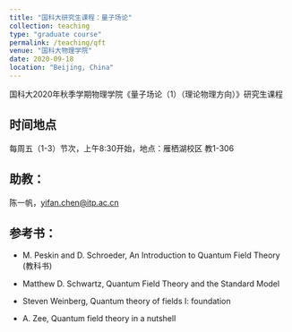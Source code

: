 ```yaml
---
title: "国科大研究生课程：量子场论"
collection: teaching
type: "graduate course"
permalink: /teaching/qft
venue: "国科大物理学院"
date: 2020-09-18
location: "Beijing, China"
---
```


国科大2020年秋季学期物理学院《量子场论（1）（理论物理方向）》研究生课程

## 时间地点

每周五（1-3）节次，上午8:30开始，地点：雁栖湖校区 教1-306

## 助教：

陈一帆，yifan.chen@itp.ac.cn

## 参考书：

* M. Peskin and D. Schroeder, An Introduction to Quantum Field Theory (教科书)

* Matthew D. Schwartz, Quantum Field Theory and the Standard Model

* Steven Weinberg, Quantum theory of fields I: foundation

* A. Zee, Quantum field theory in a nutshell

